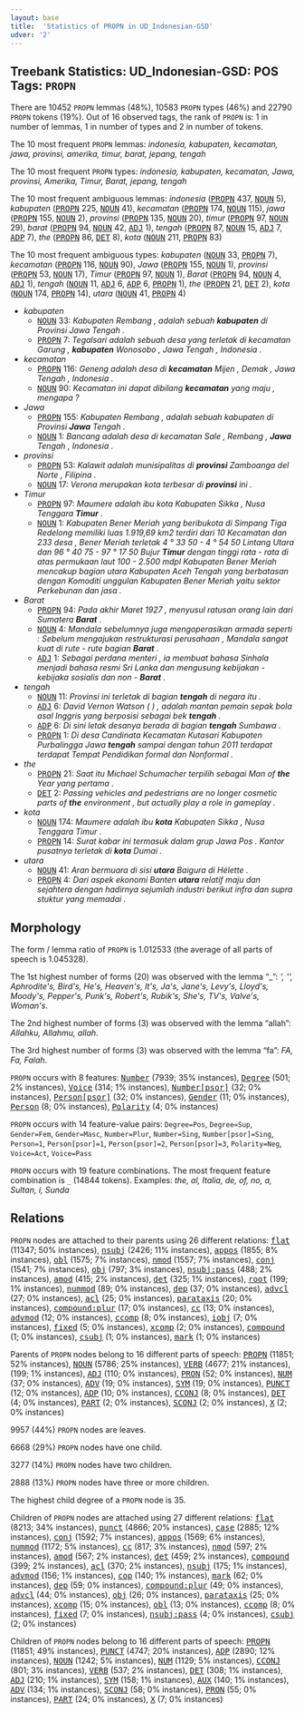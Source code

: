 ```yaml
---
layout: base
title:  'Statistics of PROPN in UD_Indonesian-GSD'
udver: '2'
---
```


## Treebank Statistics: UD_Indonesian-GSD: POS Tags: `PROPN`

There are 10452 `PROPN` lemmas (48%), 10583 `PROPN` types (46%) and 22790 `PROPN` tokens (19%).
Out of 16 observed tags, the rank of `PROPN` is: 1 in number of lemmas, 1 in number of types and 2 in number of tokens.

The 10 most frequent `PROPN` lemmas: <em>indonesia, kabupaten, kecamatan, jawa, provinsi, amerika, timur, barat, jepang, tengah</em>

The 10 most frequent `PROPN` types:  <em>indonesia, kabupaten, kecamatan, Jawa, provinsi, Amerika, Timur, Barat, jepang, tengah</em>

The 10 most frequent ambiguous lemmas: <em>indonesia</em> (<tt><a href="id_gsd-pos-PROPN.html">PROPN</a></tt> 437, <tt><a href="id_gsd-pos-NOUN.html">NOUN</a></tt> 5), <em>kabupaten</em> (<tt><a href="id_gsd-pos-PROPN.html">PROPN</a></tt> 225, <tt><a href="id_gsd-pos-NOUN.html">NOUN</a></tt> 41), <em>kecamatan</em> (<tt><a href="id_gsd-pos-PROPN.html">PROPN</a></tt> 174, <tt><a href="id_gsd-pos-NOUN.html">NOUN</a></tt> 115), <em>jawa</em> (<tt><a href="id_gsd-pos-PROPN.html">PROPN</a></tt> 155, <tt><a href="id_gsd-pos-NOUN.html">NOUN</a></tt> 2), <em>provinsi</em> (<tt><a href="id_gsd-pos-PROPN.html">PROPN</a></tt> 135, <tt><a href="id_gsd-pos-NOUN.html">NOUN</a></tt> 20), <em>timur</em> (<tt><a href="id_gsd-pos-PROPN.html">PROPN</a></tt> 97, <tt><a href="id_gsd-pos-NOUN.html">NOUN</a></tt> 29), <em>barat</em> (<tt><a href="id_gsd-pos-PROPN.html">PROPN</a></tt> 94, <tt><a href="id_gsd-pos-NOUN.html">NOUN</a></tt> 42, <tt><a href="id_gsd-pos-ADJ.html">ADJ</a></tt> 1), <em>tengah</em> (<tt><a href="id_gsd-pos-PROPN.html">PROPN</a></tt> 87, <tt><a href="id_gsd-pos-NOUN.html">NOUN</a></tt> 15, <tt><a href="id_gsd-pos-ADJ.html">ADJ</a></tt> 7, <tt><a href="id_gsd-pos-ADP.html">ADP</a></tt> 7), <em>the</em> (<tt><a href="id_gsd-pos-PROPN.html">PROPN</a></tt> 86, <tt><a href="id_gsd-pos-DET.html">DET</a></tt> 8), <em>kota</em> (<tt><a href="id_gsd-pos-NOUN.html">NOUN</a></tt> 211, <tt><a href="id_gsd-pos-PROPN.html">PROPN</a></tt> 83)

The 10 most frequent ambiguous types:  <em>kabupaten</em> (<tt><a href="id_gsd-pos-NOUN.html">NOUN</a></tt> 33, <tt><a href="id_gsd-pos-PROPN.html">PROPN</a></tt> 7), <em>kecamatan</em> (<tt><a href="id_gsd-pos-PROPN.html">PROPN</a></tt> 116, <tt><a href="id_gsd-pos-NOUN.html">NOUN</a></tt> 90), <em>Jawa</em> (<tt><a href="id_gsd-pos-PROPN.html">PROPN</a></tt> 155, <tt><a href="id_gsd-pos-NOUN.html">NOUN</a></tt> 1), <em>provinsi</em> (<tt><a href="id_gsd-pos-PROPN.html">PROPN</a></tt> 53, <tt><a href="id_gsd-pos-NOUN.html">NOUN</a></tt> 17), <em>Timur</em> (<tt><a href="id_gsd-pos-PROPN.html">PROPN</a></tt> 97, <tt><a href="id_gsd-pos-NOUN.html">NOUN</a></tt> 1), <em>Barat</em> (<tt><a href="id_gsd-pos-PROPN.html">PROPN</a></tt> 94, <tt><a href="id_gsd-pos-NOUN.html">NOUN</a></tt> 4, <tt><a href="id_gsd-pos-ADJ.html">ADJ</a></tt> 1), <em>tengah</em> (<tt><a href="id_gsd-pos-NOUN.html">NOUN</a></tt> 11, <tt><a href="id_gsd-pos-ADJ.html">ADJ</a></tt> 6, <tt><a href="id_gsd-pos-ADP.html">ADP</a></tt> 6, <tt><a href="id_gsd-pos-PROPN.html">PROPN</a></tt> 1), <em>the</em> (<tt><a href="id_gsd-pos-PROPN.html">PROPN</a></tt> 21, <tt><a href="id_gsd-pos-DET.html">DET</a></tt> 2), <em>kota</em> (<tt><a href="id_gsd-pos-NOUN.html">NOUN</a></tt> 174, <tt><a href="id_gsd-pos-PROPN.html">PROPN</a></tt> 14), <em>utara</em> (<tt><a href="id_gsd-pos-NOUN.html">NOUN</a></tt> 41, <tt><a href="id_gsd-pos-PROPN.html">PROPN</a></tt> 4)


* <em>kabupaten</em>
  * <tt><a href="id_gsd-pos-NOUN.html">NOUN</a></tt> 33: <em>Kabupaten Rembang , adalah sebuah <b>kabupaten</b> di Provinsi Jawa Tengah .</em>
  * <tt><a href="id_gsd-pos-PROPN.html">PROPN</a></tt> 7: <em>Tegalsari adalah sebuah desa yang terletak di kecamatan Garung , <b>kabupaten</b> Wonosobo , Jawa Tengah , Indonesia .</em>
* <em>kecamatan</em>
  * <tt><a href="id_gsd-pos-PROPN.html">PROPN</a></tt> 116: <em>Geneng adalah desa di <b>kecamatan</b> Mijen , Demak , Jawa Tengah , Indonesia .</em>
  * <tt><a href="id_gsd-pos-NOUN.html">NOUN</a></tt> 90: <em>Kecamatan ini dapat dibilang <b>kecamatan</b> yang maju , mengapa ?</em>
* <em>Jawa</em>
  * <tt><a href="id_gsd-pos-PROPN.html">PROPN</a></tt> 155: <em>Kabupaten Rembang , adalah sebuah kabupaten di Provinsi <b>Jawa</b> Tengah .</em>
  * <tt><a href="id_gsd-pos-NOUN.html">NOUN</a></tt> 1: <em>Bancang adalah desa di kecamatan Sale , Rembang , <b>Jawa</b> Tengah , Indonesia .</em>
* <em>provinsi</em>
  * <tt><a href="id_gsd-pos-PROPN.html">PROPN</a></tt> 53: <em>Kalawit adalah munisipalitas di <b>provinsi</b> Zamboanga del Norte , Filipina .</em>
  * <tt><a href="id_gsd-pos-NOUN.html">NOUN</a></tt> 17: <em>Verona merupakan kota terbesar di <b>provinsi</b> ini .</em>
* <em>Timur</em>
  * <tt><a href="id_gsd-pos-PROPN.html">PROPN</a></tt> 97: <em>Maumere adalah ibu kota Kabupaten Sikka , Nusa Tenggara <b>Timur</b> .</em>
  * <tt><a href="id_gsd-pos-NOUN.html">NOUN</a></tt> 1: <em>Kabupaten Bener Meriah yang beribukota di Simpang Tiga Redelong memiliki luas 1.919,69 km2 terdiri dari 10 Kecamatan dan 233 desa , Bener Meriah terletak 4 ° 33 50 - 4 ° 54 50 Lintang Utara dan 96 ° 40 75 - 97 ° 17 50 Bujur <b>Timur</b> dengan tinggi rata - rata di atas permukaan laut 100 - 2.500 mdpl Kabupaten Bener Meriah mencakup bagian utara Kabupaten Aceh Tengah yang berbatasan dengan Komoditi unggulan Kabupaten Bener Meriah yaitu sektor Perkebunan dan jasa .</em>
* <em>Barat</em>
  * <tt><a href="id_gsd-pos-PROPN.html">PROPN</a></tt> 94: <em>Pada akhir Maret 1927 , menyusul ratusan orang lain dari Sumatera <b>Barat</b> .</em>
  * <tt><a href="id_gsd-pos-NOUN.html">NOUN</a></tt> 4: <em>Mandala sebelumnya juga mengoperasikan armada seperti : Sebelum mengajukan restrukturasi perusahaan , Mandala sangat kuat di rute - rute bagian <b>Barat</b> .</em>
  * <tt><a href="id_gsd-pos-ADJ.html">ADJ</a></tt> 1: <em>Sebagai perdana menteri , ia membuat bahasa Sinhala menjadi bahasa resmi Sri Lanka dan mengusung kebijakan - kebijaka sosialis dan non - <b>Barat</b> .</em>
* <em>tengah</em>
  * <tt><a href="id_gsd-pos-NOUN.html">NOUN</a></tt> 11: <em>Provinsi ini terletak di bagian <b>tengah</b> di negara itu .</em>
  * <tt><a href="id_gsd-pos-ADJ.html">ADJ</a></tt> 6: <em>David Vernon Watson ( ) , adalah mantan pemain sepak bola asal Inggris yang berposisi sebagai bek <b>tengah</b> .</em>
  * <tt><a href="id_gsd-pos-ADP.html">ADP</a></tt> 6: <em>Di sini letak desanya berada di bagian <b>tengah</b> Sumbawa .</em>
  * <tt><a href="id_gsd-pos-PROPN.html">PROPN</a></tt> 1: <em>Di desa Candinata Kecamatan Kutasari Kabupaten Purbalingga Jawa <b>tengah</b> sampai dengan tahun 2011 terdapat terdapat Tempat Pendidikan formal dan Nonformal .</em>
* <em>the</em>
  * <tt><a href="id_gsd-pos-PROPN.html">PROPN</a></tt> 21: <em>Saat itu Michael Schumacher terpilih sebagai Man of <b>the</b> Year yang pertama .</em>
  * <tt><a href="id_gsd-pos-DET.html">DET</a></tt> 2: <em>Passing vehicles and pedestrians are no longer cosmetic parts of <b>the</b> environment , but actually play a role in gameplay .</em>
* <em>kota</em>
  * <tt><a href="id_gsd-pos-NOUN.html">NOUN</a></tt> 174: <em>Maumere adalah ibu <b>kota</b> Kabupaten Sikka , Nusa Tenggara Timur .</em>
  * <tt><a href="id_gsd-pos-PROPN.html">PROPN</a></tt> 14: <em>Surat kabar ini termasuk dalam grup Jawa Pos . Kantor pusatnya terletak di <b>kota</b> Dumai .</em>
* <em>utara</em>
  * <tt><a href="id_gsd-pos-NOUN.html">NOUN</a></tt> 41: <em>Aran bermuara di sisi <b>utara</b> Baigura di Hélette .</em>
  * <tt><a href="id_gsd-pos-PROPN.html">PROPN</a></tt> 4: <em>Dari aspek ekonomi Banten <b>utara</b> relatif maju dan sejahtera dengan hadirnya sejumlah industri berikut infra dan supra stuktur yang memadai .</em>

## Morphology

The form / lemma ratio of `PROPN` is 1.012533 (the average of all parts of speech is 1.045328).

The 1st highest number of forms (20) was observed with the lemma “_”: <em>', '', Aphrodite's, Bird's, He's, Heaven's, It's, Ja's, Jane's, Levy's, Lloyd's, Moody's, Pepper's, Punk's, Robert's, Rubik's, She's, TV's, Valve's, Woman's</em>.

The 2nd highest number of forms (3) was observed with the lemma “allah”: <em>Allahku, Allahmu, allah</em>.

The 3rd highest number of forms (3) was observed with the lemma “fa”: <em>FA, Fa, Falah</em>.

`PROPN` occurs with 8 features: <tt><a href="id_gsd-feat-Number.html">Number</a></tt> (7939; 35% instances), <tt><a href="id_gsd-feat-Degree.html">Degree</a></tt> (501; 2% instances), <tt><a href="id_gsd-feat-Voice.html">Voice</a></tt> (314; 1% instances), <tt><a href="id_gsd-feat-Number-psor.html">Number[psor]</a></tt> (32; 0% instances), <tt><a href="id_gsd-feat-Person-psor.html">Person[psor]</a></tt> (32; 0% instances), <tt><a href="id_gsd-feat-Gender.html">Gender</a></tt> (11; 0% instances), <tt><a href="id_gsd-feat-Person.html">Person</a></tt> (8; 0% instances), <tt><a href="id_gsd-feat-Polarity.html">Polarity</a></tt> (4; 0% instances)

`PROPN` occurs with 14 feature-value pairs: `Degree=Pos`, `Degree=Sup`, `Gender=Fem`, `Gender=Masc`, `Number=Plur`, `Number=Sing`, `Number[psor]=Sing`, `Person=1`, `Person[psor]=1`, `Person[psor]=2`, `Person[psor]=3`, `Polarity=Neg`, `Voice=Act`, `Voice=Pass`

`PROPN` occurs with 19 feature combinations.
The most frequent feature combination is `_` (14844 tokens).
Examples: <em>the, al, Italia, de, of, no, a, Sultan, i, Sunda</em>


## Relations

`PROPN` nodes are attached to their parents using 26 different relations: <tt><a href="id_gsd-dep-flat.html">flat</a></tt> (11347; 50% instances), <tt><a href="id_gsd-dep-nsubj.html">nsubj</a></tt> (2426; 11% instances), <tt><a href="id_gsd-dep-appos.html">appos</a></tt> (1855; 8% instances), <tt><a href="id_gsd-dep-obl.html">obl</a></tt> (1575; 7% instances), <tt><a href="id_gsd-dep-nmod.html">nmod</a></tt> (1557; 7% instances), <tt><a href="id_gsd-dep-conj.html">conj</a></tt> (1541; 7% instances), <tt><a href="id_gsd-dep-obj.html">obj</a></tt> (797; 3% instances), <tt><a href="id_gsd-dep-nsubj-pass.html">nsubj:pass</a></tt> (488; 2% instances), <tt><a href="id_gsd-dep-amod.html">amod</a></tt> (415; 2% instances), <tt><a href="id_gsd-dep-det.html">det</a></tt> (325; 1% instances), <tt><a href="id_gsd-dep-root.html">root</a></tt> (199; 1% instances), <tt><a href="id_gsd-dep-nummod.html">nummod</a></tt> (89; 0% instances), <tt><a href="id_gsd-dep-dep.html">dep</a></tt> (37; 0% instances), <tt><a href="id_gsd-dep-advcl.html">advcl</a></tt> (27; 0% instances), <tt><a href="id_gsd-dep-acl.html">acl</a></tt> (25; 0% instances), <tt><a href="id_gsd-dep-parataxis.html">parataxis</a></tt> (20; 0% instances), <tt><a href="id_gsd-dep-compound-plur.html">compound:plur</a></tt> (17; 0% instances), <tt><a href="id_gsd-dep-cc.html">cc</a></tt> (13; 0% instances), <tt><a href="id_gsd-dep-advmod.html">advmod</a></tt> (12; 0% instances), <tt><a href="id_gsd-dep-ccomp.html">ccomp</a></tt> (8; 0% instances), <tt><a href="id_gsd-dep-iobj.html">iobj</a></tt> (7; 0% instances), <tt><a href="id_gsd-dep-fixed.html">fixed</a></tt> (5; 0% instances), <tt><a href="id_gsd-dep-xcomp.html">xcomp</a></tt> (2; 0% instances), <tt><a href="id_gsd-dep-compound.html">compound</a></tt> (1; 0% instances), <tt><a href="id_gsd-dep-csubj.html">csubj</a></tt> (1; 0% instances), <tt><a href="id_gsd-dep-mark.html">mark</a></tt> (1; 0% instances)

Parents of `PROPN` nodes belong to 16 different parts of speech: <tt><a href="id_gsd-pos-PROPN.html">PROPN</a></tt> (11851; 52% instances), <tt><a href="id_gsd-pos-NOUN.html">NOUN</a></tt> (5786; 25% instances), <tt><a href="id_gsd-pos-VERB.html">VERB</a></tt> (4677; 21% instances),  (199; 1% instances), <tt><a href="id_gsd-pos-ADJ.html">ADJ</a></tt> (110; 0% instances), <tt><a href="id_gsd-pos-PRON.html">PRON</a></tt> (52; 0% instances), <tt><a href="id_gsd-pos-NUM.html">NUM</a></tt> (37; 0% instances), <tt><a href="id_gsd-pos-ADV.html">ADV</a></tt> (19; 0% instances), <tt><a href="id_gsd-pos-SYM.html">SYM</a></tt> (19; 0% instances), <tt><a href="id_gsd-pos-PUNCT.html">PUNCT</a></tt> (12; 0% instances), <tt><a href="id_gsd-pos-ADP.html">ADP</a></tt> (10; 0% instances), <tt><a href="id_gsd-pos-CCONJ.html">CCONJ</a></tt> (8; 0% instances), <tt><a href="id_gsd-pos-DET.html">DET</a></tt> (4; 0% instances), <tt><a href="id_gsd-pos-PART.html">PART</a></tt> (2; 0% instances), <tt><a href="id_gsd-pos-SCONJ.html">SCONJ</a></tt> (2; 0% instances), <tt><a href="id_gsd-pos-X.html">X</a></tt> (2; 0% instances)

9957 (44%) `PROPN` nodes are leaves.

6668 (29%) `PROPN` nodes have one child.

3277 (14%) `PROPN` nodes have two children.

2888 (13%) `PROPN` nodes have three or more children.

The highest child degree of a `PROPN` node is 35.

Children of `PROPN` nodes are attached using 27 different relations: <tt><a href="id_gsd-dep-flat.html">flat</a></tt> (8213; 34% instances), <tt><a href="id_gsd-dep-punct.html">punct</a></tt> (4866; 20% instances), <tt><a href="id_gsd-dep-case.html">case</a></tt> (2885; 12% instances), <tt><a href="id_gsd-dep-conj.html">conj</a></tt> (1592; 7% instances), <tt><a href="id_gsd-dep-appos.html">appos</a></tt> (1569; 6% instances), <tt><a href="id_gsd-dep-nummod.html">nummod</a></tt> (1172; 5% instances), <tt><a href="id_gsd-dep-cc.html">cc</a></tt> (817; 3% instances), <tt><a href="id_gsd-dep-nmod.html">nmod</a></tt> (597; 2% instances), <tt><a href="id_gsd-dep-amod.html">amod</a></tt> (567; 2% instances), <tt><a href="id_gsd-dep-det.html">det</a></tt> (459; 2% instances), <tt><a href="id_gsd-dep-compound.html">compound</a></tt> (399; 2% instances), <tt><a href="id_gsd-dep-acl.html">acl</a></tt> (370; 2% instances), <tt><a href="id_gsd-dep-nsubj.html">nsubj</a></tt> (175; 1% instances), <tt><a href="id_gsd-dep-advmod.html">advmod</a></tt> (156; 1% instances), <tt><a href="id_gsd-dep-cop.html">cop</a></tt> (140; 1% instances), <tt><a href="id_gsd-dep-mark.html">mark</a></tt> (62; 0% instances), <tt><a href="id_gsd-dep-dep.html">dep</a></tt> (59; 0% instances), <tt><a href="id_gsd-dep-compound-plur.html">compound:plur</a></tt> (49; 0% instances), <tt><a href="id_gsd-dep-advcl.html">advcl</a></tt> (44; 0% instances), <tt><a href="id_gsd-dep-obj.html">obj</a></tt> (26; 0% instances), <tt><a href="id_gsd-dep-parataxis.html">parataxis</a></tt> (25; 0% instances), <tt><a href="id_gsd-dep-xcomp.html">xcomp</a></tt> (15; 0% instances), <tt><a href="id_gsd-dep-obl.html">obl</a></tt> (13; 0% instances), <tt><a href="id_gsd-dep-ccomp.html">ccomp</a></tt> (8; 0% instances), <tt><a href="id_gsd-dep-fixed.html">fixed</a></tt> (7; 0% instances), <tt><a href="id_gsd-dep-nsubj-pass.html">nsubj:pass</a></tt> (4; 0% instances), <tt><a href="id_gsd-dep-csubj.html">csubj</a></tt> (2; 0% instances)

Children of `PROPN` nodes belong to 16 different parts of speech: <tt><a href="id_gsd-pos-PROPN.html">PROPN</a></tt> (11851; 49% instances), <tt><a href="id_gsd-pos-PUNCT.html">PUNCT</a></tt> (4747; 20% instances), <tt><a href="id_gsd-pos-ADP.html">ADP</a></tt> (2890; 12% instances), <tt><a href="id_gsd-pos-NOUN.html">NOUN</a></tt> (1242; 5% instances), <tt><a href="id_gsd-pos-NUM.html">NUM</a></tt> (1129; 5% instances), <tt><a href="id_gsd-pos-CCONJ.html">CCONJ</a></tt> (801; 3% instances), <tt><a href="id_gsd-pos-VERB.html">VERB</a></tt> (537; 2% instances), <tt><a href="id_gsd-pos-DET.html">DET</a></tt> (308; 1% instances), <tt><a href="id_gsd-pos-ADJ.html">ADJ</a></tt> (210; 1% instances), <tt><a href="id_gsd-pos-SYM.html">SYM</a></tt> (158; 1% instances), <tt><a href="id_gsd-pos-AUX.html">AUX</a></tt> (140; 1% instances), <tt><a href="id_gsd-pos-ADV.html">ADV</a></tt> (134; 1% instances), <tt><a href="id_gsd-pos-SCONJ.html">SCONJ</a></tt> (58; 0% instances), <tt><a href="id_gsd-pos-PRON.html">PRON</a></tt> (55; 0% instances), <tt><a href="id_gsd-pos-PART.html">PART</a></tt> (24; 0% instances), <tt><a href="id_gsd-pos-X.html">X</a></tt> (7; 0% instances)

